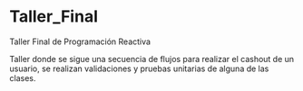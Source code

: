# Taller_Final
Taller Final de Programación Reactiva

Taller donde se sigue una secuencia de flujos para realizar el cashout de un usuario, se realizan validaciones y pruebas unitarias de alguna de las clases.